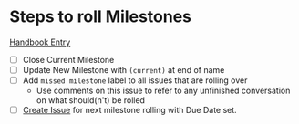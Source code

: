 
# Steps to roll Milestones

[Handbook Entry](https://about.gitlab.com/handbook/business-ops/data-team/#milestone-planning)

- [ ] Close Current Milestone
- [ ] Update New Milestone with `(current)` at end of name
- [ ] Add `missed milestone` label to all issues that are rolling over 
  - Use comments on this issue to refer to any unfinished conversation on what should(n't) be rolled
- [ ] [Create Issue](https://gitlab.com/gitlab-data/analytics/issues/new?issuable_template=milestone_rolling) for next milestone rolling with Due Date set.

